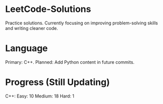 # LeetCode-Solutions
Practice solutions.
Currently focusing on improving problem-solving skills and writing cleaner code.

# Language
Primary: C++.
Planned: Add Python content in future commits.

# Progress (Still Updating)
C++:
  Easy: 10
  Medium: 18
  Hard: 1
